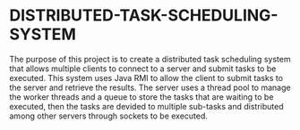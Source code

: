 # DISTRIBUTED-TASK-SCHEDULING-SYSTEM
The purpose of this project is to create a distributed task scheduling system
that allows multiple clients to connect to a server and submit tasks to be executed.
This system uses Java RMI to allow the client to submit tasks to the server
and retrieve the results. The server uses a thread pool to manage the worker threads 
and a queue to store the tasks that are waiting to be executed, then the tasks
are devided to multiple sub-tasks and distributed among other servers through sockets to be executed.

